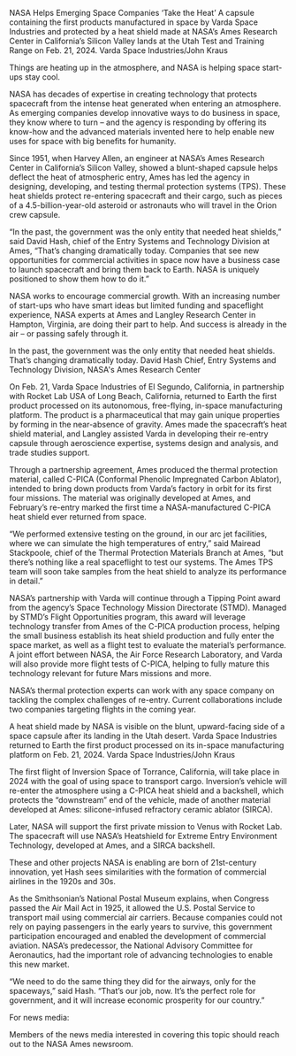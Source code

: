 NASA Helps Emerging Space Companies ‘Take the Heat’ 
 A capsule containing the first products manufactured in space by Varda Space Industries and protected by a heat shield made at NASA’s Ames Research Center in California’s Silicon Valley lands at the Utah Test and Training Range on Feb. 21, 2024. Varda Space Industries/John Kraus

Things are heating up in the atmosphere, and NASA is helping space start-ups stay cool.

NASA has decades of expertise in creating technology that protects spacecraft from the intense heat generated when entering an atmosphere. As emerging companies develop innovative ways to do business in space, they know where to turn – and the agency is responding by offering its know-how and the advanced materials invented here to help enable new uses for space with big benefits for humanity.

Since 1951, when Harvey Allen, an engineer at NASA’s Ames Research Center in California’s Silicon Valley, showed a blunt-shaped capsule helps deflect the heat of atmospheric entry, Ames has led the agency in designing, developing, and testing thermal protection systems (TPS). These heat shields protect re-entering spacecraft and their cargo, such as pieces of a 4.5-billion-year-old asteroid or astronauts who will travel in the Orion crew capsule.

“In the past, the government was the only entity that needed heat shields,” said David Hash, chief of the Entry Systems and Technology Division at Ames, “That’s changing dramatically today. Companies that see new opportunities for commercial activities in space now have a business case to launch spacecraft and bring them back to Earth. NASA is uniquely positioned to show them how to do it.”

NASA works to encourage commercial growth. With an increasing number of start-ups who have smart ideas but limited funding and spaceflight experience, NASA experts at Ames and Langley Research Center in Hampton, Virginia, are doing their part to help. And success is already in the air – or passing safely through it.

In the past, the government was the only entity that needed heat shields. That’s changing dramatically today. David Hash Chief, Entry Systems and Technology Division, NASA's Ames Research Center

On Feb. 21, Varda Space Industries of El Segundo, California, in partnership with Rocket Lab USA of Long Beach, California, returned to Earth the first product processed on its autonomous, free-flying, in-space manufacturing platform. The product is a pharmaceutical that may gain unique properties by forming in the near-absence of gravity. Ames made the spacecraft’s heat shield material, and Langley assisted Varda in developing their re-entry capsule through aeroscience expertise, systems design and analysis, and trade studies support.

Through a partnership agreement, Ames produced the thermal protection material, called C-PICA (Conformal Phenolic Impregnated Carbon Ablator), intended to bring down products from Varda’s factory in orbit for its first four missions. The material was originally developed at Ames, and February’s re-entry marked the first time a NASA-manufactured C-PICA heat shield ever returned from space.

“We performed extensive testing on the ground, in our arc jet facilities, where we can simulate the high temperatures of entry,” said Mairead Stackpoole, chief of the Thermal Protection Materials Branch at Ames, “but there’s nothing like a real spaceflight to test our systems. The Ames TPS team will soon take samples from the heat shield to analyze its performance in detail.”

NASA’s partnership with Varda will continue through a Tipping Point award from the agency’s Space Technology Mission Directorate (STMD). Managed by STMD’s Flight Opportunities program, this award will leverage technology transfer from Ames of the C-PICA production process, helping the small business establish its heat shield production and fully enter the space market, as well as a flight test to evaluate the material’s performance. A joint effort between NASA, the Air Force Research Laboratory, and Varda will also provide more flight tests of C-PICA, helping to fully mature this technology relevant for future Mars missions and more.

NASA’s thermal protection experts can work with any space company on tackling the complex challenges of re-entry. Current collaborations include two companies targeting flights in the coming year.

A heat shield made by NASA is visible on the blunt, upward-facing side of a space capsule after its landing in the Utah desert. Varda Space Industries returned to Earth the first product processed on its in-space manufacturing platform on Feb. 21, 2024. Varda Space Industries/John Kraus

The first flight of Inversion Space of Torrance, California, will take place in 2024 with the goal of using space to transport cargo. Inversion’s vehicle will re-enter the atmosphere using a C-PICA heat shield and a backshell, which protects the “downstream” end of the vehicle, made of another material developed at Ames: silicone-infused refractory ceramic ablator (SIRCA).

Later, NASA will support the first private mission to Venus with Rocket Lab. The spacecraft will use NASA’s Heatshield for Extreme Entry Environment Technology, developed at Ames, and a SIRCA backshell.

These and other projects NASA is enabling are born of 21st-century innovation, yet Hash sees similarities with the formation of commercial airlines in the 1920s and 30s.

As the Smithsonian’s National Postal Museum explains, when Congress passed the Air Mail Act in 1925, it allowed the U.S. Postal Service to transport mail using commercial air carriers. Because companies could not rely on paying passengers in the early years to survive, this government participation encouraged and enabled the development of commercial aviation. NASA’s predecessor, the National Advisory Committee for Aeronautics, had the important role of advancing technologies to enable this new market.

“We need to do the same thing they did for the airways, only for the spaceways,” said Hash. “That’s our job, now. It’s the perfect role for government, and it will increase economic prosperity for our country.”

For news media:

Members of the news media interested in covering this topic should reach out to the NASA Ames newsroom.
